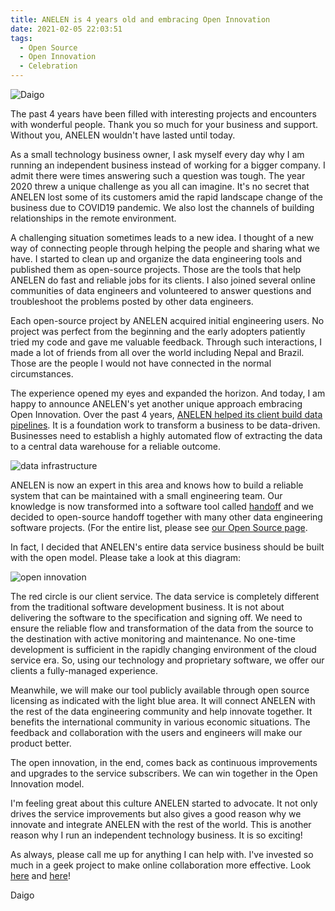 ```yaml
---
title: ANELEN is 4 years old and embracing Open Innovation
date: 2021-02-05 22:03:51
tags:
  - Open Source
  - Open Innovation
  - Celebration
---
```


![Daigo](https://anelen.co/assets/img/daigo-tanaka-profile.jpg?h=3802db522c766beb45c78349d9f35567)

The past 4 years have been filled with interesting projects and encounters with wonderful people. Thank you so much for your business and support. Without you, ANELEN wouldn't have lasted until today.

As a small technology business owner, I ask myself every day why I am running an independent business instead of working for a bigger company. I admit there were times answering such a question was tough. The year 2020 threw a unique challenge as you all can imagine. It's no secret that ANELEN lost some of its customers amid the rapid landscape change of the business due to COVID19 pandemic. We also lost the channels of building relationships in the remote environment.

A challenging situation sometimes leads to a new idea. I thought of a new way of connecting people through helping the people and sharing what we have. I started to clean up and organize the data engineering tools and published them as open-source projects. Those are the tools that help ANELEN do fast and reliable jobs for its clients. I also joined several online communities of data engineers and volunteered to answer questions and troubleshoot the problems posted by other data engineers.

Each open-source project by ANELEN acquired initial engineering users. No project was perfect from the beginning and the early adopters patiently tried my code and gave me valuable feedback. Through such interactions, I made a lot of friends from all over the world including Nepal and Brazil. Those are the people I would not have connected in the normal circumstances.

The experience opened my eyes and expanded the horizon. And today, I am happy to announce ANELEN's yet another unique approach embracing Open Innovation. Over the past 4 years, [ANELEN helped its client build data pipelines](https://anelen.co/custom-etl.html). It is a foundation work to transform a business to be data-driven. Businesses need to establish a highly automated flow of extracting the data to a central data warehouse for a reliable outcome. 

![data infrastructure](https://articles.anelen.co/slides/etl/images/infrastructure.png)

ANELEN is now an expert in this area and knows how to build a reliable system that can be maintained with a small engineering team. Our knowledge is now transformed into a software tool called [handoff](https://dev.handoff.cloud) and we decided to open-source handoff together with many other data engineering software projects. (For the entire list, please see [our Open Source page](https://anelen.co/open-source.html).

In fact, I decided that ANELEN's entire data service business should be built with the open model. Please take a look at this diagram:

![open innovation](https://anelen.co/assets/img/open-innovation.png?h=f44ff96a067160a9a1ceea575c090041)

The red circle is our client service. The data service is completely different from the traditional software development business. It is not about delivering the software to the specification and signing off. We need to ensure the reliable flow and transformation of the data from the source to the destination with active monitoring and maintenance. No one-time development is sufficient in the rapidly changing environment of the cloud service era. So, using our technology and proprietary software, we offer our clients a fully-managed experience.

Meanwhile, we will make our tool publicly available through open source licensing as indicated with the light blue area. It will connect ANELEN with the rest of the data engineering community and help innovate together. It benefits the international community in various economic situations. The feedback and collaboration with the users and engineers will make our product better.

The open innovation, in the end, comes back as continuous improvements and upgrades to the service subscribers. We can win together in the Open Innovation model.

I'm feeling great about this culture ANELEN started to advocate. It not only drives the service improvements but also gives a good reason why we innovate and integrate ANELEN with the rest of the world. This is another reason why I run an independent technology business. It is so exciting!

As always, please call me up for anything I can help with. I've invested so 
much in a geek project to make online collaboration more effective. Look [here](https://www.daigotanaka.com/en/45-years/#One-more-thing-that-I-was-immersed-in) and [here](https://twitter.com/DaigoTanaka/status/1349982835990425600)!

Daigo
